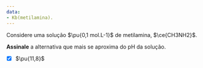 ```yaml
---
data:
- Kb(metilamina).
---
```


Considere uma solução $\pu{0,1 mol.L-1}$ de metilamina, $\ce{CH3NH2}$.

**Assinale** a alternativa que mais se aproxima do pH da solução.

- [x] $\pu{11,8}$

